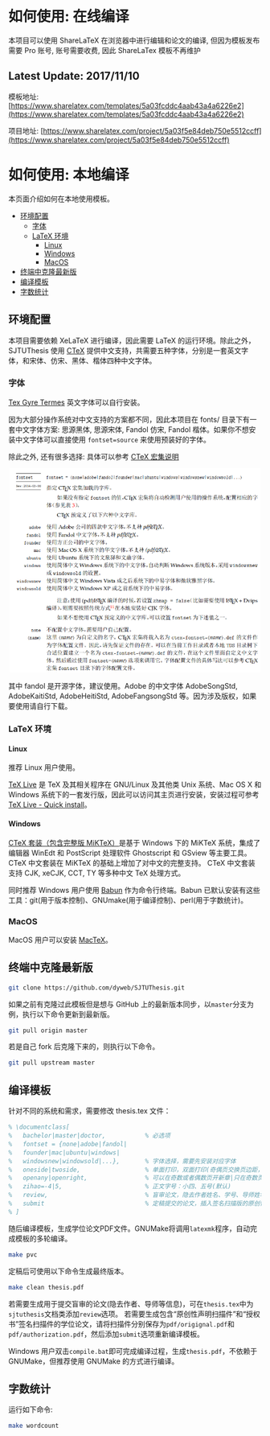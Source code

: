 # 如何使用: 在线编译

本项目可以使用 ShareLaTeX 在浏览器中进行编辑和论文的编译, 但因为模板发布需要 Pro 账号, 账号需要收费, 因此 ShareLaTex 模板不再维护

## Latest Update: 2017/11/10

模板地址: [https://www.sharelatex.com/templates/5a03fcddc4aab43a4a6226e2](https://www.sharelatex.com/templates/5a03fcddc4aab43a4a6226e2)

项目地址: [https://www.sharelatex.com/project/5a03f5e84deb750e5512ccff](https://www.sharelatex.com/project/5a03f5e84deb750e5512ccff)

# 如何使用: 本地编译

本页面介绍如何在本地使用模板。

* [环境配置](#环境配置)
    * [字体](#字体)
    * [LaTeX 环境](#latex-环境)
        * [Linux](#linux)
        * [Windows](#windows)
        * [MacOS](#macos)
* [终端中克隆最新版](#终端中克隆最新版)
* [编译模板](#编译模板)
* [字数统计](#字数统计)

## 环境配置

本项目需要依赖 XeLaTeX 进行编译，因此需要 LaTeX 的运行环境。除此之外，SJTUThesis 使用 [CTeX](https://www.ctan.org/pkg/ctex?lang=en) 提供中文支持，共需要五种字体，分别是一套英文字体，和宋体、仿宋、黑体、楷体四种中文字体。

### 字体

[Tex Gyre Termes](http://www.ctan.org/tex-archive/fonts/tex-gyre/fonts/opentype/public/tex-gyre) 英文字体可以自行安装。

因为大部分操作系统对中文支持的方案都不同，因此本项目在 fonts/ 目录下有一套中文字体方案: 思源黑体, 思源宋体, Fandol 仿宋, Fandol 楷体。如果你不想安装中文字体可以直接使用 `fontset=source` 来使用预装好的字体。

除此之外, 还有很多选择: 具体可以参考 [CTeX 宏集说明](http://mirrors.rit.edu/CTAN/language/chinese/ctex/ctex.pdf)

<p align="center">
      <a><img src="./imgs/ctex-fontset.png" width="500"></a>
</p>

其中 fandol 是开源字体，建议使用。Adobe 的中文字体 AdobeSongStd, AdobeKaitiStd, AdobeHeitiStd, AdobeFangsongStd 等。因为涉及版权，如果要使用请自行下载。

### LaTeX 环境

#### Linux

推荐 Linux 用户使用。

[TeX Live](https://www.tug.org/texlive/) 是 TeX 及其相关程序在 GNU/Linux 及其他类 Unix 系统、Mac OS X 和 Windows 系统下的⼀套发⾏版，因此可以访问其主页进行安装，安装过程可参考 [TeX Live - Quick install](https://www.tug.org/texlive/quickinstall.html)。

#### Windows

[CTeX 套装（包含完整版 MiKTeX）](http://www.ctex.org/CTeXDownload)是基于 Windows 下的 MiKTeX 系统，集成了编辑器 WinEdt 和 PostScript 处理软件 Ghostscript 和 GSview 等主要工具。 CTeX 中文套装在 MiKTeX 的基础上增加了对中文的完整支持。 CTeX 中文套装支持 CJK, xeCJK, CCT, TY 等多种中文 TeX 处理方式。

同时推荐 Windows 用户使用 [Babun](http://babun.github.io/) 作为命令行终端。Babun 已默认安装有这些工具：git(用于版本控制)、GNUmake(用于编译控制)、perl(用于字数统计)。

### MacOS

MacOS 用户可以安装 [MacTeX](https://www.tug.org/mactex/)。

## 终端中克隆最新版

```bash
git clone https://github.com/dyweb/SJTUThesis.git
```

如果之前有克隆过此模板但是想与 GitHub 上的最新版本同步，以`master`分支为例，执行以下命令更新到最新版。

```bash
git pull origin master
```

若是自己 fork 后克隆下来的，则执行以下命令。

```bash
git pull upstream master
```

## 编译模板

针对不同的系统和需求，需要修改 thesis.tex 文件：

```tex
% \documentclass[
%   bachelor|master|doctor,           % 必选项
%   fontset = {none|adobe|fandol|
%   founder|mac|ubuntu|windows|
%   windowsnew|windowsold|...},       % 字体选择，需要先安装对应字体
%   oneside|twoside,                  % 单面打印，双面打印(奇偶页交换页边距，默认)
%   openany|openright,                % 可以在奇数或者偶数页开新章|只在奇数页开新章(默认)
%   zihao=-4|5,                       % 正文字号：小四、五号(默认)
%   review,                           % 盲审论文，隐去作者姓名、学号、导师姓名、致谢、发表论文和参与的项目
%   submit                            % 定稿提交的论文，插入签名扫描版的原创性声明、授权声明
% ]
```

随后编译模板，生成学位论文PDF文件。GNUMake将调用`latexmk`程序，自动完成模板的多轮编译。

```bash
make pvc
```

定稿后可使用以下命令生成最终版本。

```bash
make clean thesis.pdf
```

若需要生成用于提交盲审的论文(隐去作者、导师等信息)，可在`thesis.tex`中为`sjtuthesis`文档类添加`review`选项。 若需要生成包含“原创性声明扫描件”和“授权书”签名扫描件的学位论文，请将扫描件分别保存为`pdf/origignal.pdf`和`pdf/authorization.pdf`，然后添加`submit`选项重新编译模板。

Windows 用户双击`compile.bat`即可完成编译过程，生成`thesis.pdf`，不依赖于 GNUMake，但推荐使用 GNUMake 的方式进行编译。

## 字数统计

运行如下命令:

```bash
make wordcount
```
